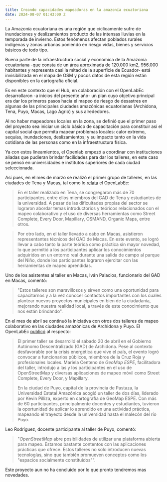 ```yaml
---
title: Creando capacidades mapeadoras en la amazonía ecuatoriana
date: 2024-08-07 01:43:00 Z
---
```


La Amazonía ecuatoriana es una región que cíclicamente sufre de inundaciones y deslizamientos producto de las intensas lluvias en la temporada de invierno. Estos fenómenos afectan poblados rurales indígenas y zonas urbanas poniendo en riesgo vidas, bienes y servicios básicos de todo tipo.

Buena parte de la infraestructura social y económica de la Amazonía ecuatoriana -que consta de un área aproximada de 120.000 km2, 956.000 habitantes y representa casi la mitad de la superficie de Ecuador- está invisibilizada en el mapa de OSM y pocos datos de esta región están disponibles en la cartografía oficial.

Es en este contexto que el Hub, en colaboración con el OpenLabEc desarrollaron -a inicios del presente año- un plan cuyo objetivo principal era dar los primeros pasos hacia el mapeo de riesgo de desastres en algunas de las principales ciudades amazónicas ecuatorianas (Archidona, Tena, Puyo, Macas, Lago Agrio) y sus alrededores.

Al no haber mapeadores locales en la zona, se definió que el primer paso del proyecto sea iniciar un ciclo básico de capacitación para constituir así el capital social que permita mapear problemas locales: calor extremo, sequías, inundaciones, deslizamientos; y su impacto tanto en la vida cotidiana de las personas como en la infraestructura física.

Ya con estos lineamientos, el Openlab empezó a coordinar con instituciones aliadas que pudieran brindar facilidades para dar los talleres, en este caso se pensó en universidades e institutos superiores de cada ciudad seleccionada.

Así pues, en el mes de marzo se realizó el primer grupo de talleres, en las ciudades de Tena y Macas, tal como lo [relata](https://openlab.ec/mapeoamazonia-TenaMorona) el OpenLabEc:

> En el taller realizado en Tena, se congregaron más de 70 participantes, entre ellos miembros del GAD de Tena y estudiantes de la universidad. A pesar de las dificultades propias del sector se lograron abordar temas introductorios y teóricos relacionados con el mapeo colaborativo y el uso de diversas herramientas como Street Complete, Every Door, Mapillary, OSMAND, Organic Maps, entre otros.

> Por otro lado, en el taller llevado a cabo en Macas, asistieron representantes técnicos del GAD de Macas. En este evento, se logró llevar a cabo tanto la parte teórica como práctica sin mayor novedad, lo que permitió a los participantes aplicar los conocimientos adquiridos en un entorno real durante una salida de campo al parque del Niño, donde los participantes lograron ejercitar con las herramientas de mapeo aprendidas.

Uno de los asistentes al taller en Macas, Iván Palacios, funcionario del GAD en Macas, comentó:

> "Estos talleres son maravillosos y sirven como una oportunidad para capacitarnos y a la vez conocer contactos importantes con los cuales plantear nuevos proyectos municipales en bien de la ciudadanía, mejorando nuestra realidad local, a través de este conocimiento que nos están brindando".

En el mes de abril se continuó la iniciativa con otros dos talleres de mapeo colaborativo en las ciudades amazónicas de Archidona y Puyo. El OpenLabEc [publicó](https://openlab.ec/mapeo-puyo-archidona) al respecto:

> El primer taller se desarrolló el sábado 20 de abril en el Gobierno Autónomo Descentralizado (GAD) de Archidona. Pese al contexto desfavorable por la crisis energética que vive el país, el evento logró convocar a funcionarios públicos, miembros de la Cruz Roja y profesionales locales. Mariela Centeno de *GeoMap ESPE*, facilitadora del taller, introdujo a las y los participantes en el uso de OpenStreetMap y diversas aplicaciones de mapeo móvil como Street Complete, Every Door, y Mapillary.
>
> En la ciudad de Puyo, capital de la provincia de Pastaza, la Universidad Estatal Amazónica acogió un taller de dos días, liderado por Kevin Pilliza, experto en cartografía de GeoMap ESPE. Con más de 60 participantes, principalmente docentes y estudiantes, tuvieron la oportunidad de aplicar lo aprendido en una actividad práctica, mapeando el trayecto desde la universidad hasta el malecón del río Puyo.

Leo Rodríguez, docente participante al taller de Puyo, comentó:

> "*OpenStreetMap* abre posibilidades de utilizar una plataforma abierta para mapeo. Estamos bastante contentos con las aplicaciones prácticas que ofrece. Estos talleres no solo introducen nuevas tecnologías, sino que también promueven conceptos como los "espacios socialmente constituidos"".

Este proyecto aun no ha concluido por lo que pronto tendremos mas novedades.
